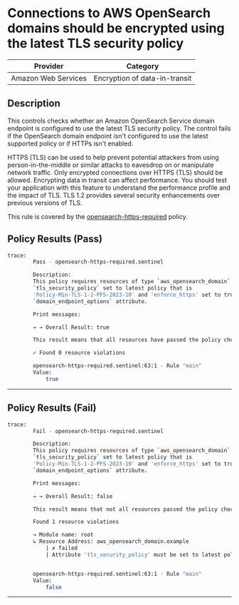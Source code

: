 # Connections to AWS OpenSearch domains should be encrypted using the latest TLS security policy

| Provider            |             Category            |
| ------------------- |  -----------------------------  |
| Amazon Web Services |  Encryption of data-in-transit  |

## Description

This controls checks whether an Amazon OpenSearch Service domain endpoint is configured to use the latest TLS security policy. The control fails if the OpenSearch domain endpoint isn't configured to use the latest supported policy or if HTTPs isn't enabled.

HTTPS (TLS) can be used to help prevent potential attackers from using person-in-the-middle or similar attacks to eavesdrop on or manipulate network traffic. Only encrypted connections over HTTPS (TLS) should be allowed. Encrypting data in transit can affect performance. You should test your application with this feature to understand the performance profile and the impact of TLS. TLS 1.2 provides several security enhancements over previous versions of TLS.

This rule is covered by the [opensearch-https-required](https://github.com/hashicorp/policy-library-FSBP-Policy-Set-for-AWS-Terraform/blob/main/policies/opensearch/opensearch-https-required.sentinel) policy.

## Policy Results (Pass)

```bash
trace:
        Pass - opensearch-https-required.sentinel

        Description:
        This policy requires resources of type `aws_opensearch_domain` have the
        `tls_security_policy` set to latest policy that is
        'Policy-Min-TLS-1-2-PFS-2023-10' and 'enforce_https' set to true for
        `domain_endpoint_options` attribute.

        Print messages:

        → → Overall Result: true

        This result means that all resources have passed the policy check for the policy opensearch-https-required.

        ✓ Found 0 resource violations

        opensearch-https-required.sentinel:63:1 - Rule "main"
        Value:
            true
```

---

## Policy Results (Fail)

```bash
trace:
        Fail - opensearch-https-required.sentinel

        Description:
        This policy requires resources of type `aws_opensearch_domain` have the
        `tls_security_policy` set to latest policy that is
        'Policy-Min-TLS-1-2-PFS-2023-10' and 'enforce_https' set to true for
        `domain_endpoint_options` attribute.

        Print messages:

        → → Overall Result: false

        This result means that not all resources passed the policy check and the protected behavior is not allowed for the policy opensearch-https-required.

        Found 1 resource violations

        → Module name: root
        ↳ Resource Address: aws_opensearch_domain.example
            | ✗ failed
            | Attribute 'tls_security_policy' must be set to latest policy that is 'Policy-Min-TLS-1-2-PFS-2023-10' and 'enforce_https' set to true for the attribute 'domain_endpoint_options' for 'aws_opensearch_domain' resources. Refer to https://docs.aws.amazon.com/securityhub/latest/userguide/opensearch-controls.html#opensearch-8 for more details.


        opensearch-https-required.sentinel:63:1 - Rule "main"
        Value:
            false
```

---
